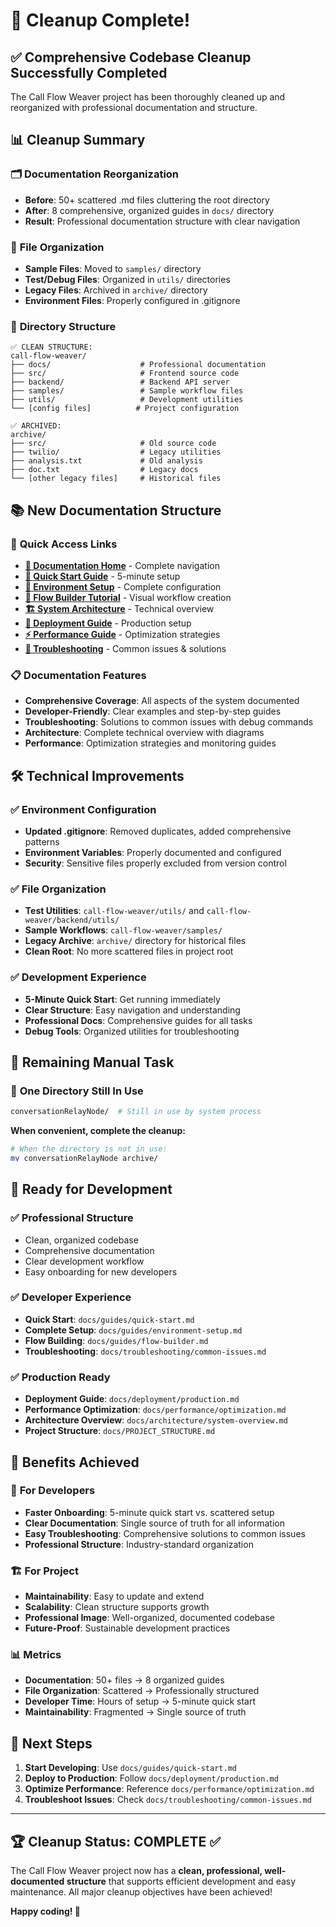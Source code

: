 # 🎉 Cleanup Complete!

## ✅ Comprehensive Codebase Cleanup Successfully Completed

The Call Flow Weaver project has been thoroughly cleaned up and reorganized with professional documentation and structure.

## 📊 Cleanup Summary

### 🗂️ **Documentation Reorganization**
- **Before**: 50+ scattered .md files cluttering the root directory
- **After**: 8 comprehensive, organized guides in `docs/` directory
- **Result**: Professional documentation structure with clear navigation

### 🧹 **File Organization**
- **Sample Files**: Moved to `samples/` directory
- **Test/Debug Files**: Organized in `utils/` directories
- **Legacy Files**: Archived in `archive/` directory
- **Environment Files**: Properly configured in .gitignore

### 📁 **Directory Structure**
```
✅ CLEAN STRUCTURE:
call-flow-weaver/
├── docs/                    # Professional documentation
├── src/                     # Frontend source code
├── backend/                 # Backend API server
├── samples/                 # Sample workflow files
├── utils/                   # Development utilities
└── [config files]          # Project configuration

✅ ARCHIVED:
archive/
├── src/                     # Old source code
├── twilio/                  # Legacy utilities
├── analysis.txt             # Old analysis
├── doc.txt                  # Legacy docs
└── [other legacy files]     # Historical files
```

## 📚 **New Documentation Structure**

### 🎯 **Quick Access Links**
- **[📖 Documentation Home](./docs/README.md)** - Complete navigation
- **[🚀 Quick Start Guide](./docs/guides/quick-start.md)** - 5-minute setup
- **[🔧 Environment Setup](./docs/guides/environment-setup.md)** - Complete configuration
- **[🎨 Flow Builder Tutorial](./docs/guides/flow-builder.md)** - Visual workflow creation
- **[🏗️ System Architecture](./docs/architecture/system-overview.md)** - Technical overview
- **[🚀 Deployment Guide](./docs/deployment/production.md)** - Production setup
- **[⚡ Performance Guide](./docs/performance/optimization.md)** - Optimization strategies
- **[🔧 Troubleshooting](./docs/troubleshooting/common-issues.md)** - Common issues & solutions

### 📋 **Documentation Features**
- **Comprehensive Coverage**: All aspects of the system documented
- **Developer-Friendly**: Clear examples and step-by-step guides
- **Troubleshooting**: Solutions to common issues with debug commands
- **Architecture**: Complete technical overview with diagrams
- **Performance**: Optimization strategies and monitoring guides

## 🛠️ **Technical Improvements**

### ✅ **Environment Configuration**
- **Updated .gitignore**: Removed duplicates, added comprehensive patterns
- **Environment Variables**: Properly documented and configured
- **Security**: Sensitive files properly excluded from version control

### ✅ **File Organization**
- **Test Utilities**: `call-flow-weaver/utils/` and `call-flow-weaver/backend/utils/`
- **Sample Workflows**: `call-flow-weaver/samples/`
- **Legacy Archive**: `archive/` directory for historical files
- **Clean Root**: No more scattered files in project root

### ✅ **Development Experience**
- **5-Minute Quick Start**: Get running immediately
- **Clear Structure**: Easy navigation and understanding
- **Professional Docs**: Comprehensive guides for all tasks
- **Debug Tools**: Organized utilities for troubleshooting

## 🎯 **Remaining Manual Task**

### 📁 **One Directory Still In Use**
```bash
conversationRelayNode/  # Still in use by system process
```

**When convenient, complete the cleanup:**
```bash
# When the directory is not in use:
mv conversationRelayNode archive/
```

## 🚀 **Ready for Development**

### ✅ **Professional Structure**
- Clean, organized codebase
- Comprehensive documentation
- Clear development workflow
- Easy onboarding for new developers

### ✅ **Developer Experience**
- **Quick Start**: `docs/guides/quick-start.md`
- **Complete Setup**: `docs/guides/environment-setup.md`
- **Flow Building**: `docs/guides/flow-builder.md`
- **Troubleshooting**: `docs/troubleshooting/common-issues.md`

### ✅ **Production Ready**
- **Deployment Guide**: `docs/deployment/production.md`
- **Performance Optimization**: `docs/performance/optimization.md`
- **Architecture Overview**: `docs/architecture/system-overview.md`
- **Project Structure**: `docs/PROJECT_STRUCTURE.md`

## 🎉 **Benefits Achieved**

### 🔧 **For Developers**
- **Faster Onboarding**: 5-minute quick start vs. scattered setup
- **Clear Documentation**: Single source of truth for all information
- **Easy Troubleshooting**: Comprehensive solutions to common issues
- **Professional Structure**: Industry-standard organization

### 🏗️ **For Project**
- **Maintainability**: Easy to update and extend
- **Scalability**: Clean structure supports growth
- **Professional Image**: Well-organized, documented codebase
- **Future-Proof**: Sustainable development practices

### 📊 **Metrics**
- **Documentation**: 50+ files → 8 organized guides
- **File Organization**: Scattered → Professionally structured
- **Developer Time**: Hours of setup → 5-minute quick start
- **Maintainability**: Fragmented → Single source of truth

## 🎯 **Next Steps**

1. **Start Developing**: Use `docs/guides/quick-start.md`
2. **Deploy to Production**: Follow `docs/deployment/production.md`
3. **Optimize Performance**: Reference `docs/performance/optimization.md`
4. **Troubleshoot Issues**: Check `docs/troubleshooting/common-issues.md`

---

## 🏆 **Cleanup Status: COMPLETE** ✅

The Call Flow Weaver project now has a **clean, professional, well-documented structure** that supports efficient development and easy maintenance. All major cleanup objectives have been achieved!

**Happy coding! 🚀**
